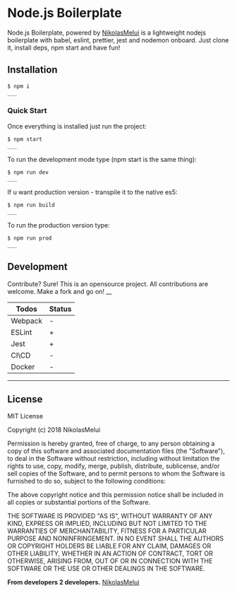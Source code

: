 # Node.js Boilerplate

Node.js Boilerplate, powered by [NikolasMelui][nikolasmelui] is a lightweight nodejs boilerplate with babel, eslint, prettier, jest and nodemon onboard. Just clone it, install deps, npm start and have fun!

## Installation

```bash
$ npm i
___
```

### Quick Start

Once everything is installed just run the project:

```bash
$ npm start
___
```

To run the development mode type (npm start is the same thing):

```bash
$ npm run dev
___
```

If u want production version -  transpile it to the native es5:

```bash
$ npm run build
___
```

To run the production version type:

```bash
$ npm run prod
___
```

## Development

Contribute? Sure!
This is an opensource project. All contributions are welcome. Make a fork and go on!
\_\_

| Todos   | Status |
| ------- | ------ |
| Webpack | -      |
| ESLint  | +      |
| Jest    | +      |
| CI\CD   | -      |
| Docker  | -      |

---

## License

MIT License

Copyright (c) 2018 NikolasMelui

Permission is hereby granted, free of charge, to any person obtaining a copy
of this software and associated documentation files (the "Software"), to deal
in the Software without restriction, including without limitation the rights
to use, copy, modify, merge, publish, distribute, sublicense, and/or sell
copies of the Software, and to permit persons to whom the Software is
furnished to do so, subject to the following conditions:

The above copyright notice and this permission notice shall be included in all
copies or substantial portions of the Software.

THE SOFTWARE IS PROVIDED "AS IS", WITHOUT WARRANTY OF ANY KIND, EXPRESS OR
IMPLIED, INCLUDING BUT NOT LIMITED TO THE WARRANTIES OF MERCHANTABILITY,
FITNESS FOR A PARTICULAR PURPOSE AND NONINFRINGEMENT. IN NO EVENT SHALL THE
AUTHORS OR COPYRIGHT HOLDERS BE LIABLE FOR ANY CLAIM, DAMAGES OR OTHER
LIABILITY, WHETHER IN AN ACTION OF CONTRACT, TORT OR OTHERWISE, ARISING FROM,
OUT OF OR IN CONNECTION WITH THE SOFTWARE OR THE USE OR OTHER DEALINGS IN THE
SOFTWARE.

**From developers 2 developers.**
[NikolasMelui][nikolasmelui]

[//]: # "These are reference links used in the body of this note and get stripped out when the markdown processor does its job. There is no need to format nicely because it shouldn't be seen. Thanks SO - http://stackoverflow.com/questions/4823468/store-comments-in-markdown-syntax"
[nikolasmelui]: https://github.com/NikolasMelui
[nodejs]: http://nodejs.org
[multikey-studio]: https://github.com/MultikeyStudio
[yarn]: https://yarnpkg.com/en/
[npm]: https://www.npmjs.com/
